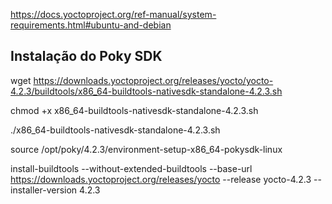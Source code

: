 https://docs.yoctoproject.org/ref-manual/system-requirements.html#ubuntu-and-debian

## Instalação do Poky SDK

wget https://downloads.yoctoproject.org/releases/yocto/yocto-4.2.3/buildtools/x86_64-buildtools-nativesdk-standalone-4.2.3.sh

chmod +x x86_64-buildtools-nativesdk-standalone-4.2.3.sh

./x86_64-buildtools-nativesdk-standalone-4.2.3.sh

source /opt/poky/4.2.3/environment-setup-x86_64-pokysdk-linux

install-buildtools --without-extended-buildtools --base-url https://downloads.yoctoproject.org/releases/yocto --release yocto-4.2.3 --installer-version 4.2.3
